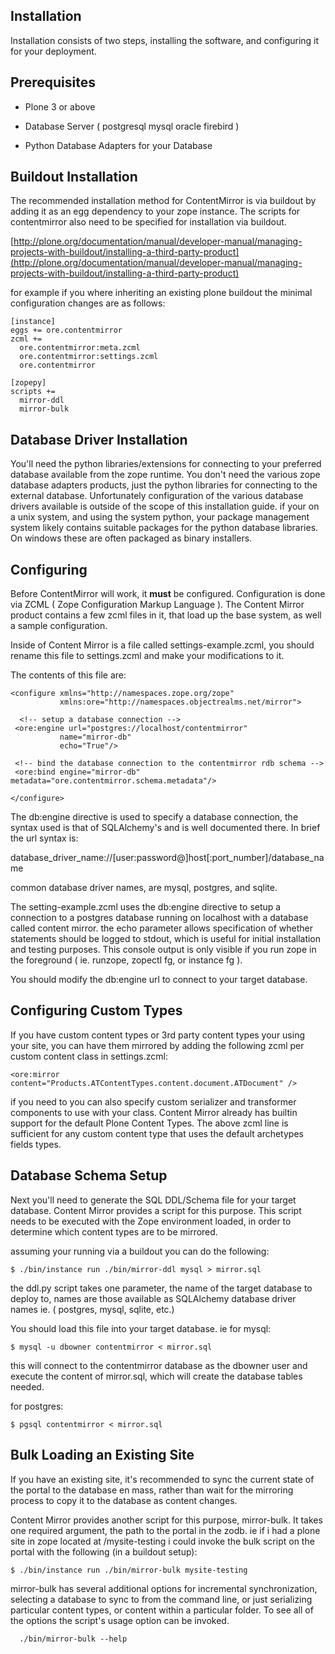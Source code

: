 ## Installation ##

Installation consists of two steps, installing the software, and configuring it for your deployment.

## Prerequisites ##

  * Plone 3 or above

  * Database Server ( postgresql mysql oracle firebird )

  * Python Database Adapters for your Database


## Buildout Installation ##

The recommended installation method for ContentMirror is via buildout by adding it as an egg dependency to your zope instance. The scripts for contentmirror also need to be specified for installation via buildout.

[http://plone.org/documentation/manual/developer-manual/managing-projects-with-buildout/installing-a-third-party-product](http://plone.org/documentation/manual/developer-manual/managing-projects-with-buildout/installing-a-third-party-product)

for example if you where inheriting an existing plone buildout the minimal configuration changes are as follows:

```
[instance]
eggs += ore.contentmirror
zcml +=
  ore.contentmirror:meta.zcml
  ore.contentmirror:settings.zcml
  ore.contentmirror

[zopepy]
scripts +=
  mirror-ddl
  mirror-bulk
```


## Database Driver Installation ##

You'll need the python libraries/extensions for connecting to your preferred database available from the zope runtime. You don't need the various zope database adapters products, just the python libraries for connecting to the external database. Unfortunately configuration of the various database drivers available is outside of the scope of this installation guide.  if your on a unix system, and using the system python, your package management system likely contains suitable packages for the python database libraries. On windows these are often packaged as binary installers.

## Configuring ##

Before ContentMirror will work, it **must** be configured. Configuration is done via ZCML ( Zope Configuration Markup Language ). The Content Mirror product contains a few zcml files in it, that load up the base system, as well a sample configuration.

Inside of Content Mirror is a file called settings-example.zcml, you should rename this file to settings.zcml and make your modifications to it.

The contents of this file are:

```
<configure xmlns="http://namespaces.zope.org/zope"
           xmlns:ore="http://namespaces.objectrealms.net/mirror">

  <!-- setup a database connection -->
 <ore:engine url="postgres://localhost/contentmirror"
           name="mirror-db"
           echo="True"/>

 <!-- bind the database connection to the contentmirror rdb schema -->
 <ore:bind engine="mirror-db" metadata="ore.contentmirror.schema.metadata"/>

</configure>
```

The db:engine directive is used to specify a database connection, the syntax used is that of SQLAlchemy's and is well documented there. In brief the url syntax is:

database\_driver\_name://[user:password@]host[:port\_number]/database\_name

common database driver names, are mysql, postgres, and sqlite.

The setting-example.zcml uses the db:engine directive to setup a connection to a postgres database running on localhost with a database called content mirror. the echo parameter allows specification of whether statements should be logged to stdout, which is useful for initial installation and testing purposes. This console output is only visible if you run zope in the foreground ( ie. runzope, zopectl fg, or instance fg ).

You should modify the db:engine url to connect to your target database.



## Configuring Custom Types ##

If you have custom content types or 3rd party content types your using your site, you can have them mirrored by adding the following zcml per custom content class in settings.zcml:

```
<ore:mirror content="Products.ATContentTypes.content.document.ATDocument" />
```

if you need to you can also specify custom serializer and transformer components to use with your class. Content Mirror already has builtin support for the default Plone Content Types. The above zcml line is sufficient for any custom content type that uses the default archetypes fields types.

## Database Schema Setup ##

Next you'll need to generate the SQL DDL/Schema file for your target database. Content Mirror provides a script for this purpose. This script needs to be executed with the Zope environment loaded, in order to determine which content types are to be mirrored.

assuming your running via a buildout you can do the following:
```
$ ./bin/instance run ./bin/mirror-ddl mysql > mirror.sql
```

the ddl.py script takes one parameter, the name of the target database to deploy to, names are those available as SQLAlchemy database driver names ie. ( postgres, mysql, sqlite, etc.)

You should load this file into your target database. ie for mysql:

```
$ mysql -u dbowner contentmirror < mirror.sql
```

this will connect to the contentmirror database as the dbowner user and execute the content of mirror.sql, which will create the database tables needed.

for postgres:

```
$ pgsql contentmirror < mirror.sql
```

## Bulk Loading an Existing Site ##

If you have an existing site, it's recommended to sync the current state of the portal to the database en mass, rather than wait for the mirroring process to copy it to the database as content changes.

Content Mirror provides another script for this purpose, mirror-bulk. It takes one required argument, the path to the portal in the zodb. ie if i had a plone site in zope located at /mysite-testing i could invoke the bulk script on the portal with the following (in a buildout setup):

```
$ ./bin/instance run ./bin/mirror-bulk mysite-testing
```

mirror-bulk has several additional options for incremental synchronization, selecting a database to sync to from the command line, or just serializing particular content types, or content within a particular folder. To see all of the options the script's usage option can be invoked.

```
  ./bin/mirror-bulk --help
```